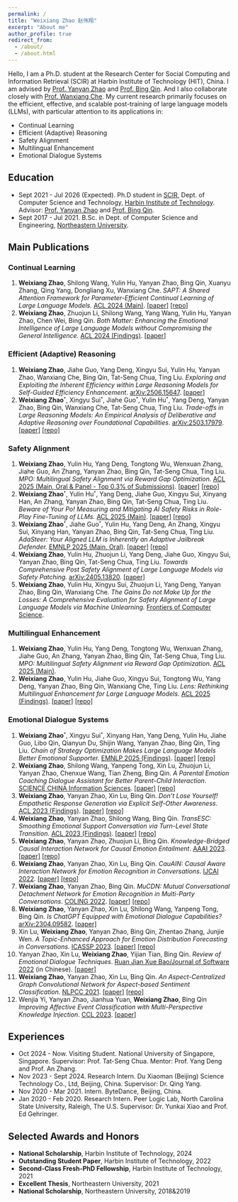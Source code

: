 ```yaml
---
permalink: /
title: "Weixiang Zhao 赵伟翔"
excerpt: "About me"
author_profile: true
redirect_from: 
  - /about/
  - /about.html
---
```


Hello, I am a Ph.D. student at the Research Center for Social Computing and Information Retrieval (SCIR) at Harbin Institute of Technology (HIT), China. I am advised by [Prof. Yanyan Zhao](http://ir.hit.edu.cn/~yanyan/) and [Prof. Bing Qin](http://ir.hit.edu.cn/~qinb/). And I also collaborate closely with [Prof. Wanxiang Che](http://ir.hit.edu.cn/~car/). My current research primarily focuses on the efficient, effective, and scalable post-training of large language models (LLMs), with particular attention to its applications in:

- Continual Learning
- Efficient (Adaptive) Reasoning
- Safety Alignment
- Multilingual Enhancement
- Emotional Dialogue Systems

## Education

- Sept 2021 - Jul 2026 (Expected). Ph.D student in [SCIR](http://ir.hit.edu.cn), Dept. of Computer Science and Technology, [Harbin Institute of Technology](http://www.hit.edu.cn). Advisor: [Prof. Yanyan Zhao](http://ir.hit.edu.cn/~yanyan/) and [Prof. Bing Qin](http://ir.hit.edu.cn/~qinb/).
- Sept 2017 - Jul 2021. B.Sc. in Dept. of Computer Science and Engineering, [Northeastern University](http://www.neu.edu.cn).

## Main Publications

### Continual Learning

1. **Weixiang Zhao**, Shilong Wang, Yulin Hu, Yanyan Zhao, Bing Qin, Xuanyu Zhang, Qing Yang, Dongliang Xu, Wanxiang Che. *SAPT: A Shared Attention Framework for Parameter-Efficient Continual Learning of Large Language Models.* <u>ACL 2024 (Main)</u>. [[paper]](https://arxiv.org/abs/2401.08295) [[repo]](https://github.com/circle-hit/SAPT)
2. **Weixiang Zhao**, Zhuojun Li, Shilong Wang, Yang Wang, Yulin Hu, Yanyan Zhao, Chen Wei, Bing Qin. *Both Matter: Enhancing the Emotional Intelligence of Large Language Models without Compromising the General Intelligence.* <u>ACL 2024 (Findings)</u>. [[paper]](https://arxiv.org/abs/2402.10073)

### Efficient (Adaptive) Reasoning

1. **Weixiang Zhao**, Jiahe Guo, Yang Deng, Xingyu Sui, Yulin Hu, Yanyan Zhao, Wanxiang Che, Bing Qin, Tat-Seng Chua, Ting Liu. *Exploring and Exploiting the Inherent Efficiency within Large Reasoning Models for Self-Guided Efficiency Enhancement*. <u>arXiv:2506.15647</u>. [[paper]](https://arxiv.org/pdf/2506.15647?)
2. **Weixiang Zhao**˟, Xingyu Sui˟, Jiahe Guo˟, Yulin Hu˟, Yang Deng, Yanyan Zhao, Bing Qin, Wanxiang Che, Tat-Seng Chua, Ting Liu. *Trade-offs in Large Reasoning Models: An Empirical Analysis of Deliberative and Adaptive Reasoning over Foundational Capabilities*. <u>arXiv:2503.17979</u>. [[paper]](https://arxiv.org/pdf/2503.17979) [[repo]](https://github.com/SCIR-SC-Qiaoban-Team/FreeEvalLM)

### Safety Alignment

1. **Weixiang Zhao**, Yulin Hu, Yang Deng, Tongtong Wu, Wenxuan Zhang, Jiahe Guo, An Zhang, Yanyan Zhao, Bing Qin, Tat-Seng Chua, Ting Liu. *MPO: Multilingual Safety Alignment via Reward Gap Optimization.* <u>ACL 2025 (Main, Oral & Panel - Top 0.3% of Submissions)</u>. [[paper]](https://arxiv.org/pdf/2505.16869?) [[repo]](https://github.com/circle-hit/MPO)
2. **Weixiang Zhao**˟, Yulin Hu˟, Yang Deng, Jiahe Guo, Xingyu Sui, Xinyang Han, An Zhang, Yanyan Zhao, Bing Qin, Tat-Seng Chua, Ting Liu. *Beware of Your Po! Measuring and Mitigating AI Safety Risks in Role-Play Fine-Tuning of LLMs.* <u>ACL 2025 (Main)</u>. [[paper]](https://arxiv.org/pdf/2502.20968) [[repo]](https://github.com/yulinlp/SaRFT)
3. **Weixiang Zhao**˟, Jiahe Guo˟, Yulin Hu, Yang Deng, An Zhang, Xingyu Sui, Xinyang Han, Yanyan Zhao, Bing Qin, Tat-Seng Chua, Ting Liu. *AdaSteer: Your Aligned LLM is Inherently an Adaptive Jailbreak Defender.* <u>EMNLP 2025 (Main, Oral)</u>. [[paper]](https://arxiv.org/abs/2504.09466) [[repo]](https://github.com/MuyuenLP/AdaSteer)
4. **Weixiang Zhao**, Yulin Hu, Zhuojun Li, Yang Deng, Jiahe Guo, Xingyu Sui, Yanyan Zhao, Bing Qin, Tat-Seng Chua, Ting Liu. *Towards Comprehensive Post Safety Alignment of Large Language Models via Safety Patching.* <u>arXiv:2405.13820</u>. [[paper]](https://arxiv.org/abs/2405.13820)
5. **Weixiang Zhao**, Yulin Hu, Xingyu Sui, Zhuojun Li, Yang Deng, Yanyan Zhao, Bing Qin, Wanxiang Che. *The Gains Do not Make Up for the Losses: A Comprehensive Evaluation for Safety Alignment of Large Language Models via Machine Unlearning.* <u>Frontiers of Computer Science</u>.

### Multilingual Enhancement

1. **Weixiang Zhao**, Yulin Hu, Yang Deng, Tongtong Wu, Wenxuan Zhang, Jiahe Guo, An Zhang, Yanyan Zhao, Bing Qin, Tat-Seng Chua, Ting Liu. *MPO: Multilingual Safety Alignment via Reward Gap Optimization.* <u>ACL 2025 (Main)</u>.
2. **Weixiang Zhao**, Yulin Hu, Jiahe Guo, Xingyu Sui, Tongtong Wu, Yang Deng, Yanyan Zhao, Bing Qin, Wanxiang Che, Ting Liu. *Lens: Rethinking Multilingual Enhancement for Large Language Models.* <u>ACL 2025 (Findings)</u>. [[paper]](https://arxiv.org/pdf/2410.04407) [[repo]](https://github.com/circle-hit/Lens)

### Emotional Dialogue Systems

1. **Weixiang Zhao**˟, Xingyu Sui˟, Xinyang Han, Yang Deng, Yulin Hu, Jiahe Guo, Libo Qin, Qianyun Du, Shijin Wang, Yanyan Zhao, Bing Qin, Ting Liu. *Chain of Strategy Optimization Makes Large Language Models Better Emotional Supporter.* <u>EMNLP 2025 (Findings)</u>. [[paper]](https://arxiv.org/pdf/2503.05362) [[repo]](https://github.com/XingYuSSS/CSO)
2. **Weixiang Zhao**, Shilong Wang, Yanpeng Tong, Xin Lu, Zhuojun Li, Yanyan Zhao, Chenxue Wang, Tian Zheng, Bing Qin. *A Parental Emotion Coaching Dialogue Assistant for Better Parent-Child Interaction*. <u>SCIENCE CHINA Information Sciences</u>. [[paper]](http://scis.scichina.com/en/2025/179101.pdf) [[repo]](https://github.com/HIT-SCIR-SC/QiaoBan)
3. **Weixiang Zhao**, Yanyan Zhao, Xin Lu, Bing Qin. *Don't Lose Yourself! Empathetic Response Generation via Explicit Self-Other Awareness*. <u>ACL 2023 (Findings)</u>. [[paper]](https://arxiv.org/abs/2210.03884) [[repo]](https://github.com/circle-hit/EmpSOA)
4. **Weixiang Zhao**, Yanyan Zhao, Shilong Wang, Bing Qin. *TransESC: Smoothing Emotional Support Conversation via Turn-Level State Transition*. <u>ACL 2023 (Findings)</u>. [[paper]](https://arxiv.org/abs/2305.03296) [[repo]](https://github.com/circle-hit/TransESC)
5. **Weixiang Zhao**, Yanyan Zhao, Zhuojun Li, Bing Qin. *Knowledge-Bridged Causal Interaction Network for Causal Emotion Entailment*. <u>AAAI 2023</u>. [[paper]](https://arxiv.org/abs/2212.02995) [[repo]](https://github.com/circle-hit/KBCIN)
6. **Weixiang Zhao**, Yanyan Zhao, Xin Lu, Bing Qin. *CauAIN: Causal Aware Interaction Network for Emotion Recognition in Conversations*. <u>IJCAI 2022</u>. [[paper]](https://www.ijcai.org/proceedings/2022/0628) [[repo]](https://github.com/circle-hit/CauAIN)
7. **Weixiang Zhao**, Yanyan Zhao, Bing Qin. *MuCDN: Mutual Conversational Detachment Network for Emotion Recognition in Multi-Party Conversations*. <u>COLING 2022</u>. [[paper]](https://aclanthology.org/2022.coling-1.612/) [[repo]](https://github.com/circle-hit/MuCDN)
8. **Weixiang Zhao**, Yanyan Zhao, Xin Lu, Shilong Wang, Yanpeng Tong, Bing Qin. *Is ChatGPT Equipped with Emotional Dialogue Capabilities?* <u>arXiv:2304.09582</u>. [[paper]](https://arxiv.org/abs/2212.02995)
9. Xin Lu, **Weixiang Zhao**, Yanyan Zhao, Bing Qin, Zhentao Zhang, Junjie Wen. *A Topic-Enhanced Approach for Emotion Distribution Forecasting in Conversations*. <u>ICASSP 2023</u>. [[paper]](https://ieeexplore.ieee.org/document/10096414) [[repo]](https://github.com/luxinxyz/EDFC)
10. Yanyan Zhao, Xin Lu, **Weixiang Zhao**, Yijian Tian, Bing Qin.  *Review of Emotional Dialogue Techniques*. <u>Ruan Jian Xue Bao/Journal of Software 2022</u> (in Chinese). [[paper]](https://aclanthology.org/2023.ccl-1.66.pdf)
11. **Weixiang Zhao**, Yanyan Zhao, Xin Lu, Bing Qin. *An Aspect-Centralized Graph Convolutional Network for Aspect-based Sentiment Classification*. <u>NLPCC 2021</u>. [[paper]](https://link.springer.com/chapter/10.1007/978-3-030-88483-3_20) [[repo]](https://github.com/circle-hit/ACGCN)
12. Wenjia Yi, Yanyan Zhao, Jianhua Yuan, **Weixiang Zhao**, Bing Qin *Improving Affective Event Classification with Multi-Perspective Knowledge Injection*. <u>CCL 2023</u>. [[paper]](https://ieeexplore.ieee.org/document/10096414)

<!-- ## Talks

- Nov 2022, Shanghai AI Lab. *Towards Well-behaved Dialogue Systems*.
- Jul 2021, AI Time. *Approaches of Empathy Expression and Emotional Support in Dialogue Systems*. [[video]](https://www.bilibili.com/video/BV1YB4y1N7L7/)
- Nov 2020, Biendata & PaperWeekly. *Difference-aware Knowledge Selection for Knowledge-grounded Conversation Generation*. [[video]](https://www.bilibili.com/video/BV1fZ4y137UJ/)
- Jul 2020, AI Time. *KdConv: A Chinese Multi-domain Dialogue Dataset Towards Multi-turn Knowledge-driven Conversation*. [[video]](https://www.bilibili.com/video/BV1g54y1D7TG/) -->

<!-- ## Services

- Reviewer: ACL'24, EMNLP'21/22, AAAI'22/23, EACL'23, KNOSYS, TIST
- Review Assistant: EMNLP'20, AAAI'21, COLING'20
- Organizer:
  - May 2020 - Aug 2020. [SMP2020-ECDT](https://smp2020.aconf.cn/smp.html#3) Task 2
  - Jun 2019 - Nov 2019. [Chinese Idiom MRC Competition](https://biendata.com/competition/idiom/) [[data & codes]](https://github.com/chujiezheng/ChID-Dataset/tree/master/Competition) -->

## Experiences

- Oct 2024 - Now. Visiting Student. National University of Singapore, Singapore. Supervisor: Prof. Tat-Seng Chua. Mentor: Prof. Yang Deng and Prof. An Zhang.
- Nov 2023 - Sept 2024. Research Intern. Du Xiaoman (Beijing) Science Technology Co., Ltd, Beijing, China. Supervisor: Dr. Qing Yang.
- Nov 2020 - Mar 2021. Intern. ByteDance, Beijing, China.
- Jan 2020 - Feb 2020. Research Intern. Peer Logic Lab, North Carolina State University, Raleigh, The U.S. Supervisor: Dr. Yunkai Xiao and Prof. Ed Gehringer.

## Selected Awards and Honors

- **National Scholarship**, Harbin Institute of Technology, 2024
- **Outstanding Student Paper**, Harbin Institute of Technology, 2022
- **Second-Class Fresh-PhD Fellowship**, Harbin Institute of Technology, 2021
- **Excellent Thesis**, Northeastern University, 2021
- **National Scholarship**, Northeastern University, 2018&2019
